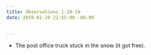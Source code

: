 ```yaml
---
title: Observations 1-28-19
date: 2019-01-29 21:55:00 -06:00


---
```


- The post office truck stuck in the snow (it got free).